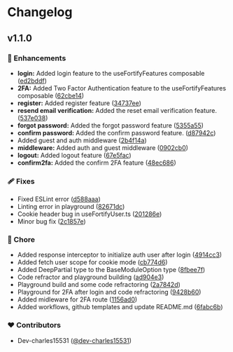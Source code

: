 # Changelog


## v1.1.0


### 🚀 Enhancements

- **login:** Added login feature to the useFortifyFeatures composable ([ed2bddf](https://github.com/dev-charles15531/nuxt-fortify/commit/ed2bddf))
- **2FA:** Added Two Factor Authentication feature to the useFortifyFeatures composable ([62cbe14](https://github.com/dev-charles15531/nuxt-fortify/commit/62cbe14))
- **register:** Added register feature ([34737ee](https://github.com/dev-charles15531/nuxt-fortify/commit/34737ee))
- **resend email verification:** Added the reset email verification feature. ([537e038](https://github.com/dev-charles15531/nuxt-fortify/commit/537e038))
- **forgot password:** Added the forgot password feature ([5355a55](https://github.com/dev-charles15531/nuxt-fortify/commit/5355a55))
- **confirm password:** Added the confirm password feature. ([d87942c](https://github.com/dev-charles15531/nuxt-fortify/commit/d87942c))
- Added guest and auth middleware ([2b4f14a](https://github.com/dev-charles15531/nuxt-fortify/commit/2b4f14a))
- **middleware:** Added auth and guest middleware ([0902cb0](https://github.com/dev-charles15531/nuxt-fortify/commit/0902cb0))
- **logout:** Added logout feature ([67e5fac](https://github.com/dev-charles15531/nuxt-fortify/commit/67e5fac))
- **confirm2fa:** Added the confirm 2FA feature ([48ec686](https://github.com/dev-charles15531/nuxt-fortify/commit/48ec686))

### 🩹 Fixes

- Fixed ESLint error ([d588aaa](https://github.com/dev-charles15531/nuxt-fortify/commit/d588aaa))
- Linting error in playground ([82671dc](https://github.com/dev-charles15531/nuxt-fortify/commit/82671dc))
- Cookie header bug in useFortifyUser.ts ([201286e](https://github.com/dev-charles15531/nuxt-fortify/commit/201286e))
- Minor bug fix ([2c1857e](https://github.com/dev-charles15531/nuxt-fortify/commit/2c1857e))

### 🏡 Chore

- Added response interceptor to initialize auth user after login ([4914cc3](https://github.com/dev-charles15531/nuxt-fortify/commit/4914cc3))
- Added fetch user scope for cookie mode ([cb774d6](https://github.com/dev-charles15531/nuxt-fortify/commit/cb774d6))
- Added DeepPartial type to the BaseModuleOption type ([8fbee7f](https://github.com/dev-charles15531/nuxt-fortify/commit/8fbee7f))
- Code refractor and playground building ([ad904e3](https://github.com/dev-charles15531/nuxt-fortify/commit/ad904e3))
- Playground build and some code refractoring ([2a7842d](https://github.com/dev-charles15531/nuxt-fortify/commit/2a7842d))
- Playground for 2FA after login and code refractoring ([9428b60](https://github.com/dev-charles15531/nuxt-fortify/commit/9428b60))
- Added midleware for 2FA route ([1156ad0](https://github.com/dev-charles15531/nuxt-fortify/commit/1156ad0))
- Added workflows, github templates and update README.md ([6fabc6b](https://github.com/dev-charles15531/nuxt-fortify/commit/6fabc6b))

### ❤️ Contributors

- Dev-charles15531 ([@dev-charles15531](http://github.com/dev-charles15531))

